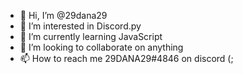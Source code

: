 - 👋 Hi, I’m @29dana29
- 👀 I’m interested in Discord.py
- 🌱 I’m currently learning JavaScript
- 💞️ I’m looking to collaborate on anything
- 📫 How to reach me 29DANA29#4846 on discord (;

<!---
29dana29/29dana29 is a ✨ special ✨ repository because its `README.md` (this file) appears on your GitHub profile.
You can click the Preview link to take a look at your changes.
--->
